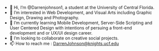 - 👋 Hi, I’m @Darrenjohnson1, a student at the University of Central Florida.
- 👀 I’m interested in Web Development, and Visual Arts including Graphic Design, Drawing and Photography.
- 🌱 I’m currently learning Mobile Development, Server-Side Scripting and User Centered Design with intentions of persuing a front-end development and or UX/UI design career.
- 💞️ I’m looking to collaborate on creative social projects.
- 📫 How to reach me : DarrenJohnson@knights.ucf.edu
